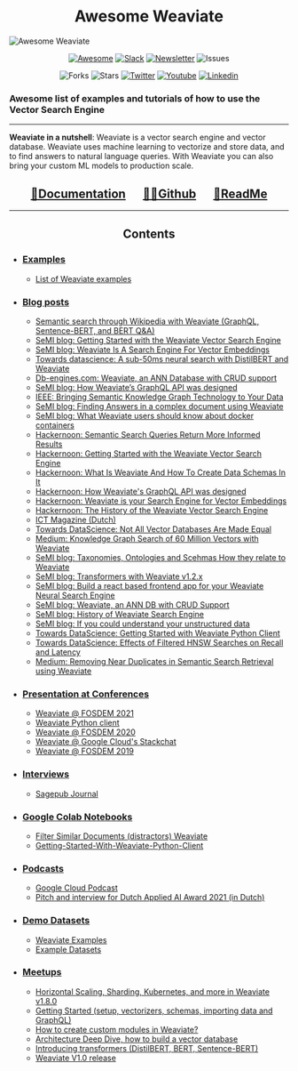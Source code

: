 <h1 align="center"> Awesome Weaviate </h1>

![Awesome Weaviate](Assets/Img/Awesome_Weaviate.png)

<div align="center"> 

[![Awesome](https://cdn.rawgit.com/sindresorhus/awesome/d7305f38d29fed78fa85652e3a63e154dd8e8829/media/badge.svg)](https://github.com/sindresorhus/awesome)
[![Slack](https://img.shields.io/badge/slack--channel-blue?logo=slack)](https://join.slack.com/t/weaviate/shared_invite/zt-goaoifjr-o8FuVz9b1HLzhlUfyfddhw)
[![Newsletter](https://img.shields.io/badge/newsletter-blue?logo=mailchimp)](http://weaviate-newsletter.semi.technology/) 
![Issues](https://img.shields.io/github/issues/semi-technologies/weaviate)
</br>

![Forks](https://img.shields.io/github/forks/semi-technologies/weaviate)
![Stars](https://img.shields.io/github/stars/semi-technologies/weaviate?color=green)
[![Twitter](https://img.shields.io/twitter/url?style=social&url=https%3A%2F%2Ftwitter.com%2FSeMI_tech)](https://twitter.com/SeMI_tech)
[![Youtube](https://img.shields.io/youtube/channel/views/UCJKT6kJ3IFYybWnL7jbXxhQ?style=social)](https://www.youtube.com/channel/UCJKT6kJ3IFYybWnL7jbXxhQ)
[![Linkedin](https://img.shields.io/badge/Linkedin-SeMI%20Technologies-yellowgreen)](https://www.linkedin.com/company/semi-technologies/)
</div>

### Awesome list of examples and tutorials of how to use the Vector Search Engine

---

**Weaviate in a nutshell**: Weaviate is a vector search engine and vector database. Weaviate uses machine learning to vectorize and store data, and to find answers to natural language queries. With Weaviate you can also bring your custom ML models to production scale.

<div align="center">

## [📃Documentation](https://weaviate.io/developers/weaviate/current/) &emsp;  [👩‍💻Github](https://github.com/semi-technologies/weaviate) &emsp; [📑ReadMe](https://github.com/semi-technologies/weaviate#readme)
</div>

---

<h2 align="center"> Contents </h2>

* ### [Examples](#examples)
  * [List of Weaviate examples](https://github.com/semi-technologies/weaviate-examples)

* ### [Blog posts](#blog-posts)

  * [Semantic search through Wikipedia with Weaviate (GraphQL, Sentence-BERT, and BERT Q&A)](https://towardsdatascience.com/semantic-search-through-wikipedia-with-weaviate-graphql-sentence-bert-and-bert-q-a-3c8a5edeacf6)
  * [SeMI blog: Getting Started with the Weaviate Vector Search Engine](https://medium.com/semi-technologies/getting-started-with-the-weaviate-vector-search-engine-10e3997ac3b)
  * [SeMI blog: Weaviate Is A Search Engine For Vector Embeddings](https://medium.com/semi-technologies/weaviate-is-a-search-engine-for-vector-embeddings-33d5b8d99014)
  * [Towards datascience: A sub-50ms neural search with DistilBERT and Weaviate](https://towardsdatascience.com/a-sub-50ms-neural-search-with-distilbert-and-weaviate-4857ae390154)
  * [Db-engines.com: Weaviate, an ANN Database with CRUD support](https://db-engines.com/en/blog_post/87)
  * [SeMI blog: How Weaviate’s GraphQL API was designed](https://medium.com/semi-technologies/how-weaviates-graphql-api-was-designed-b38885aa9cee)
  * [IEEE: Bringing Semantic Knowledge Graph Technology to Your Data](https://ieeexplore.ieee.org/document/8994851)
  * [SeMI blog: Finding Answers in a complex document using Weaviate](https://medium.com/semi-technologies/finding-answers-in-complex-standardizations-documents-using-weaviates-semantic-search-modules-4dcdb83527fb)
  * [SeMI blog: What Weaviate users should know about docker containers](https://medium.com/semi-technologies/what-weaviate-users-should-know-about-docker-containers-1601c6afa079)
  * [Hackernoon: Semantic Search Queries Return More Informed Results](https://hackernoon.com/semantic-search-queries-return-more-informed-results-nr5335nw)
  * [Hackernoon: Getting Started with the Weaviate Vector Search Engine](https://hackernoon.com/getting-started-with-the-weaviate-search-graph-673q32xn)
  * [Hackernoon: What Is Weaviate And How To Create Data Schemas In It](https://hackernoon.com/what-is-weaviate-and-how-to-create-data-schemas-in-it-7hy3460)
  * [Hackernoon: How Weaviate's GraphQL API was designed](https://hackernoon.com/how-weaviates-graphql-api-was-designed-t93932tl)
  * [Hackernoon: Weaviate is your Search Engine for Vector Embeddings](https://hackernoon.com/weaviate-is-your-search-engine-for-vector-embeddings-z43p329l)
  * [Hackernoon: The History of the Weaviate Vector Search Engine](https://hackernoon.com/the-history-of-the-weaviate-search-graph-gk9132dc)
  * [ICT Magazine (Dutch)](https://www.ictmagazine.nl/uitgelicht/wat-als-je-ongestructureerde-data-echt-kan-begrijpen/ (Dutch))
  * [Towards DataScience: Not All Vector Databases Are Made Equal](https://towardsdatascience.com/milvus-pinecone-vespa-weaviate-vald-gsi-what-unites-these-buzz-words-and-what-makes-each-9c65a3bd0696)
  * [Medium: Knowledge Graph Search of 60 Million Vectors with Weaviate](https://medium.com/keenious/knowledge-graph-search-of-60-million-vectors-with-weaviate-7964657ec911)
  * [SeMI blog: Taxonomies, Ontologies and Scehmas How they relate to Weaviate](https://medium.com/semi-technologies/taxonomies-ontologies-and-schemas-how-do-they-relate-to-weaviate-9f76739fc695)
  * [SeMI blog: Transformers with Weaviate v1.2.x](https://medium.com/semi-technologies/weaviate-version-1-2-x-now-supports-transformer-models-4a12d858cce3)
  * [SeMI blog: Build a react based frontend app for your Weaviate Neural Search Engine](https://medium.com/semi-technologies/build-a-react-based-front-end-app-for-your-weaviate-neural-search-bafac9a772b4)
  * [SeMI blog: Weaviate, an ANN DB with CRUD Support](https://medium.com/semi-technologies/weaviate-an-ann-database-with-crud-support-6016138881bd)
  * [SeMI blog: History of Weaviate Search Engine](https://medium.com/semi-technologies/the-history-of-the-weaviate-vector-search-engine-17a274f36178)
  * [SeMI blog: If you could understand your unstructured data](https://medium.com/semi-technologies/what-if-you-could-understand-your-unstructured-data-92f0861e016)
  * [Towards DataScience: Getting Started with Weaviate Python Client](https://towardsdatascience.com/getting-started-with-weaviate-python-client-e85d14f19e4f)
  * [Towards DataScience: Effects of Filtered HNSW Searches on Recall and Latency](https://towardsdatascience.com/effects-of-filtered-hnsw-searches-on-recall-and-latency-434becf8041c)
  * [Medium: Removing Near Duplicates in Semantic Search Retrieval using Weaviate](https://medium.com/codex/removing-near-duplicates-in-semantic-search-retrieval-using-weaviate-b0b2b222f47a)



* ### [Presentation at Conferences](#conference)
  * [Weaviate @ FOSDEM 2021](https://www.youtube.com/watch?v=SDOl9fRObVg)
  * [Weaviate Python client](https://www.youtube.com/watch?v=oN2WKHLYKCc)
  * [Weaviate @ FOSDEM 2020](https://www.youtube.com/watch?v=3NfcAF4qm2k)
  * [Weaviate @ Google Cloud's Stackchat](https://www.youtube.com/watch?v=SOUtWj2szOM)
  * [Weaviate @ FOSDEM 2019](https://www.youtube.com/watch?v=hm9ibPZOUcw)


* ### [Interviews](#interviews)
  * [Sagepub Journal](https://journals.sagepub.com/doi/full/10.1177/2394964320968996)

* ### [Google Colab Notebooks](#colab_notebooks)
  * [Filter Similar Documents (distractors) Weaviate](https://colab.research.google.com/drive/1Jo0kP32GI3EJhdzLc5KZ5Zs7E1rKhOs-?usp=sharing)
  * [Getting-Started-With-Weaviate-Python-Client](https://colab.research.google.com/drive/1jDJIzW1QU0vqMf2AJS_T-4IrpCvXiNIw?usp=sharing#scrollTo=communist-correction)



* ### [Podcasts](#podcast)
  * [Google Cloud Podcast](https://www.gcppodcast.com/post/episode-198-semi-technologies-with-laura-ham/)
  * [Pitch and interview for Dutch Applied AI Award 2021 (in Dutch)](https://open.spotify.com/episode/2vTC604e7cOsRIibadE9GX?si=5c50440c99514cfe)

* ### [Demo Datasets](#datasets)
  * [Weaviate Examples](https://github.com/semi-technologies/weaviate-examples)
  * [Example Datasets](https://weaviate.io/developers/weaviate/current/tutorials/example-datasets.html)

* ### [Meetups](#meetups)
  * [Horizontal Scaling, Sharding, Kubernetes, and more in Weaviate v1.8.0](https://youtu.be/gIIsZ21hdfk)
  * [Getting Started (setup, vectorizers, schemas, importing data and GraphQL)](https://youtu.be/L0Y_zZR8FRI)
  * [How to create custom modules in Weaviate?](https://youtu.be/uKYDHzjEsbU)
  * [Architecture Deep Dive, how to build a vector database](https://youtu.be/6hdEJdHWXRE)
  * [Introducing transformers (DistilBERT, BERT, Sentence-BERT)](https://youtu.be/DCQWqMecdlA)
  * [Weaviate V1.0 release](https://youtu.be/ouNlTYRHKpw)
